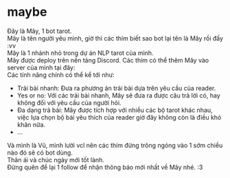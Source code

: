 # maybe 

Đây là Mây, 1 bot tarot.    
Mây là tên người yêu mình, giờ thì các thím biết sao bot lại tên là Mây rồi đấy :vv   
Mây là 1 nhánh nhỏ trong dự án NLP tarot của mình.      
Mây được deploy trên nền tảng Discord. Các thím có thể thêm Mây vào server của mình tại đây:   
Các tính năng chính có thể kể tới như:
  - Trải bài nhanh: Đưa ra phương án trải bài dựa trên yêu cầu của reader.
  - Yes or no: Với các trải bài nhanh, Mây sẽ đưa ra được câu trả lời có, hay không đối với yêu cầu của người hỏi.
  - Đa dạng trả bài: Mây được tích hợp với nhiều các bộ tarot khác nhau, việc lựa chọn bộ bài yêu thích của reader giờ đây không còn là điều khó khăn nữa.
  - ...

Và mình là Vũ, mình lười vcl nên các thím đừng trông ngóng vào 1 sớm chiều nào đó sẽ có bot dùng.  
Thân ái và chúc ngày mới tốt lành.  
Đừng quên để lại 1 follow để nhận thông báo mới nhất về Mây nhé. :3 
